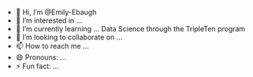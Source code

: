 - 👋 Hi, I’m @Emily-Ebaugh
- 👀 I’m interested in ...
- 🌱 I’m currently learning ... Data Science through the TripleTen program
- 💞️ I’m looking to collaborate on ...
- 📫 How to reach me ...
- 😄 Pronouns: ...
- ⚡ Fun fact: ...

<!---
Emily-Ebaugh/Emily-Ebaugh is a ✨ special ✨ repository because its `README.md` (this file) appears on your GitHub profile.
You can click the Preview link to take a look at your changes.
--->
